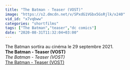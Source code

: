```yaml
---
title: "The Batman - Teaser (VOST)"
image: "https://s2.dmcdn.net/v/SPxdG1VGbx5GsRjlk/x240"
vid_id: "x7vqbww"
categories: "shortfilms"
tags: ["The Batman","teaser","dc comics"]
date: "2020-08-31T11:32:04+03:00"
---
```

The Batman sortira au cinéma le 29 septembre 2021.<br><b>The Batman - Teaser (VOST)</b><br> <i>The Batman - Teaser (VOST)</i><br> <u>The Batman - Teaser (VOST)</u>
